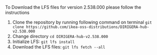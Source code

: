 To Download the LFS files for version 2.538.000 please follow the instructions

1. Clone the repository by running following command on terminal `git clone https://github.com/ikea-oss-distributions/DIRIGERA-hub-v2.538.000`
2. Change directory `cd DIRIGERA-hub-v2.538.000`
3. Initialize LFS: `git lfs install`
4. Download the LFS files: `git lfs fetch --all`
